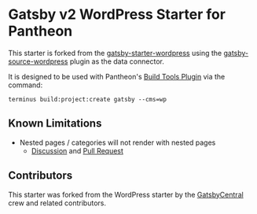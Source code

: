 # Gatsby v2 WordPress Starter for Pantheon

This starter is forked from the
[gatsby-starter-wordpress](https://github.com/GatsbyCentral/gatsby-starter-wordpress) using the [gatsby-source-wordpress](https://github.com/gatsbyjs/gatsby/tree/master/packages/gatsby-source-wordpress) plugin as the data connector.

It is designed to be used with Pantheon's [Build Tools Plugin](https://github.com/pantheon-systems/terminus-build-tools-plugin) via the command:

	terminus build:project:create gatsby --cms=wp

## Known Limitations

* Nested pages / categories will not render with nested pages
  - [Discussion](https://github.com/GatsbyCentral/gatsby-starter-wordpress/issues/24) and [Pull Request](https://github.com/GatsbyCentral/gatsby-starter-wordpress/pull/28)


## Contributors

This starter was forked from the WordPress starter by the
[GatsbyCentral](https://www.gatsbycentral.com/) crew and related contributors.